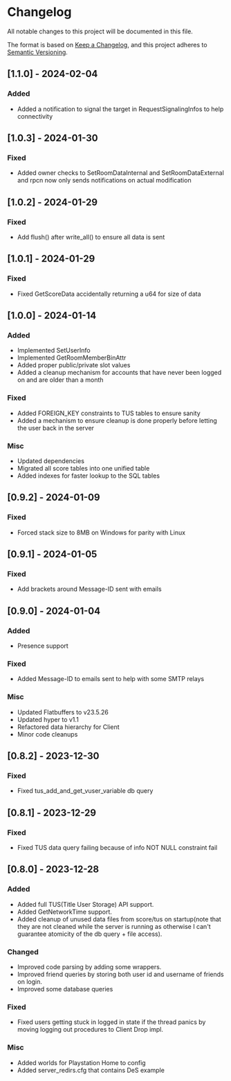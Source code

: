 # Changelog

All notable changes to this project will be documented in this file.

The format is based on [Keep a Changelog](https://keepachangelog.com/en/1.0.0/),
and this project adheres to [Semantic Versioning](https://semver.org/spec/v2.0.0.html).

## [1.1.0] - 2024-02-04

### Added

- Added a notification to signal the target in RequestSignalingInfos to help connectivity


## [1.0.3] - 2024-01-30

### Fixed

- Added owner checks to SetRoomDataInternal and SetRoomDataExternal and rpcn now only sends notifications on actual modification


## [1.0.2] - 2024-01-29

### Fixed

- Add flush() after write_all() to ensure all data is sent


## [1.0.1] - 2024-01-29

### Fixed

- Fixed GetScoreData accidentally returning a u64 for size of data


## [1.0.0] - 2024-01-14

### Added

- Implemented SetUserInfo
- Implemented GetRoomMemberBinAttr
- Added proper public/private slot values
- Added a cleanup mechanism for accounts that have never been logged on and are older than a month

### Fixed

- Added FOREIGN_KEY constraints to TUS tables to ensure sanity
- Added a mechanism to ensure cleanup is done properly before letting the user back in the server

### Misc

- Updated dependencies
- Migrated all score tables into one unified table
- Added indexes for faster lookup to the SQL tables


## [0.9.2] - 2024-01-09

### Fixed

- Forced stack size to 8MB on Windows for parity with Linux


## [0.9.1] - 2024-01-05

### Fixed

- Add brackets around Message-ID sent with emails


## [0.9.0] - 2024-01-04

### Added

- Presence support

### Fixed

- Added Message-ID to emails sent to help with some SMTP relays

### Misc

- Updated Flatbuffers to v23.5.26
- Updated hyper to v1.1
- Refactored data hierarchy for Client
- Minor code cleanups


## [0.8.2] - 2023-12-30

### Fixed

- Fixed tus_add_and_get_vuser_variable db query


## [0.8.1] - 2023-12-29

### Fixed

- Fixed TUS data query failing because of info NOT NULL constraint fail


## [0.8.0] - 2023-12-28

### Added

- Added full TUS(Title User Storage) API support.
- Added GetNetworkTime support.
- Added cleanup of unused data files from score/tus on startup(note that they are not cleaned while the server is running as otherwise I can't guarantee atomicity of the db query + file access).

### Changed

- Improved code parsing by adding some wrappers.
- Improved friend queries by storing both user id and username of friends on login.
- Improved some database queries

### Fixed

- Fixed users getting stuck in logged in state if the thread panics by moving logging out procedures to Client Drop impl.

### Misc

- Added worlds for Playstation Home to config
- Added server_redirs.cfg that contains DeS example